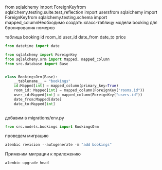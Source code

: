 from sqlalchemy import ForeignKeyfrom sqlalchemy.testing.suite.test_reflection import usersfrom sqlalchemy import ForeignKeyfrom sqlalchemy.testing.schema import mapped_columnНеобходимо создать класс-таблицу модели booking для бронирования номеров


таблица booking
id
room_id
user_id
date_from
date_to
price 


```python
from datetime import date

from sqlalchemy import ForeignKey
from sqlalchemy.orm import Mapped, mapped_column
from src.database import Base


class BookingsOrm(Base):
    __tablename__ = "bookings"
    id:Mapped[int] = mapped_column(primary_key=True)
    room_id: Mapped[int] = mapped_column(ForeignKey("rooms.id"))
    user_id:Mapped[int] = mapped_column(ForeignKey("users.id"))
    date_from:Mapped[date] 
    date_to:Mapped[int]
    
```
добавим в migrations/env.py 
```python
from src.models.bookings import BookingsOrm
```

проведем миграцию 
```python
alembic revision --autogenerate -m "add bookings"
```

Применим миграции к приложению
```python
alembic upgrade head 
```
